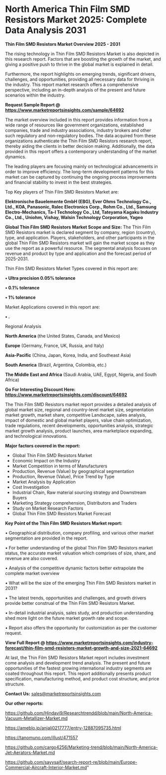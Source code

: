 # North America Thin Film SMD Resistors Market 2025: Complete Data Analysis 2031

<Strong> Thin Film SMD Resistors Market Overview 2025 - 2031</strong>

The rising technology in Thin Film SMD Resistors Market is also depicted in this research report. Factors that are boosting the growth of the market, and giving a positive push to thrive in the global market is explained in detail.

Furthermore, the report highlights on emerging trends, significant drivers, challenges, and opportunities, providing all necessary data for thriving in the industry. This report market research offers a comprehensive perspective, including an in-depth analysis of the present and future scenarios within the industry.

<strong>Request Sample Report @ <a href=https://www.marketreportsinsights.com/sample/64692>https://www.marketreportsinsights.com/sample/64692</a></strong>

The market overview included in this report provides information from a wide range of resources like government organizations, established companies, trade and industry associations, industry brokers and other such regulatory and non-regulatory bodies. The data acquired from these organizations authenticate the Thin Film SMD Resistors research report, thereby aiding the clients in better decision making. Additionally, the data provided in this report offers a contemporary understanding of the market dynamics.

The leading players are focusing mainly on technological advancements in order to improve efficiency. The long-term development patterns for this market can be captured by continuing the ongoing process improvements and financial stability to invest in the best strategies.

Top Key players of Thin Film SMD Resistors Market are:

<strong>Elektronische Bauelemente GmbH (EBG), Ever Ohms Technology Co., Ltd., KOA, Panasonic, Ralec Electronics Corp., Rohm Co., Ltd., Samsung Electro-Mechanics, Ta-I Technology Co., Ltd, Tateyama Kagaku Industry Co., Ltd., Uniohm, Vishay, Walsin Technology Corporation, Yageo</strong>

<strong><b>Global Thin Film SMD Resistors Market Scope and Size:</b></strong>
The Thin Film SMD Resistors market is declared segment by company, region (country), type, and application. Players, stakeholders, and other participants in the global Thin Film SMD Resistors market will gain the market scope as they use the report as a powerful resource. The segmental analysis focuses on revenue and product by type and application and the forecast period of 2025-2031.

Thin Film SMD Resistors Market Types covered in this report are:

<strong>• Ultra precision 0.05% tolerance

• 0.1% tolerance

• 1% tolerance</strong>

Market Applications covered in this report are:

<strong>• .</strong> 

Regional Analysis

<strong>North America</strong> (the United States, Canada, and Mexico)

<strong>Europe</strong> (Germany, France, UK, Russia, and Italy)

<strong>Asia-Pacific</strong> (China, Japan, Korea, India, and Southeast Asia)

<strong>South America</strong> (Brazil, Argentina, Colombia, etc.)

<strong>The Middle East and Africa</strong> (Saudi Arabia, UAE, Egypt, Nigeria, and South Africa)

<strong>Go For Interesting Discount Here: <a href=https://www.marketreportsinsights.com/discount/64692>https://www.marketreportsinsights.com/discount/64692</a></strong>

The Thin Film SMD Resistors market report provides a detailed analysis of global market size, regional and country-level market size, segmentation market growth, market share, competitive Landscape, sales analysis, impact of domestic and global market players, value chain optimization, trade regulations, recent developments, opportunities analysis, strategic market growth analysis, product launches, area marketplace expanding, and technological innovations.

<strong><b>Major factors covered in the report:</b></strong>
<ul>
  <li>Global Thin Film SMD Resistors Market </li>
  <li>Economic Impact on the Industry</li>
  <li>Market Competition in terms of Manufacturers</li>
  <li>Production, Revenue (Value) by geographical segmentation</li>
  <li>Production, Revenue (Value), Price Trend by Type</li>
  <li>Market Analysis by Application</li>
  <li>Cost Investigation</li>
  <li>Industrial Chain, Raw material sourcing strategy and Downstream Buyers</li>
  <li>Marketing Strategy comprehension, Distributors and Traders</li>
  <li>Study on Market Research Factors</li>
  <li>Global Thin Film SMD Resistors Market Forecast</li>
</ul>

<strong><b>Key Point of the Thin Film SMD Resistors Market report:</b></strong>

• Geographical distribution, company profiling, and various other market segmentation are provided in the report.

• For better understanding of the global Thin Film SMD Resistors market status, the accurate market valuation which comprises of size, share, and revenue are also covered.

• Analysis of the competitive dynamic factors better extrapolate the complete market overview

• What will be the size of the emerging Thin Film SMD Resistors market in 2031?

• The latest trends, opportunities and challenges, and growth drivers provide better construal of the Thin Film SMD Resistors Market.

• In-detail industrial analysis, sales study, and production understanding shed more light on the future market growth rate and scope.

• Report also offers the opportunity for customization as per the customer request.

<strong><b>View Full Report @ <a href=https://www.marketreportsinsights.com/industry-forecast/thin-film-smd-resistors-market-growth-and-size-2021-64692>https://www.marketreportsinsights.com/industry-forecast/thin-film-smd-resistors-market-growth-and-size-2021-64692</a></b></strong>


At last, the Thin Film SMD Resistors Market report includes investment come analysis and development trend analysis. The present and future opportunities of the fastest growing international industry segments are coated throughout this report. This report additionally presents product specification, manufacturing method, and product cost structure, and price structure.

<strong>Contact Us:</strong>
sales@marketreportsinsights.com

<strong>Our other reports:</strong>

<a href=https://github.com/Hindavi9/Researchtrendd/blob/main/North-America-Vacuum-Metallizer-Market.md>https://github.com/Hindavi9/Researchtrendd/blob/main/North-America-Vacuum-Metallizer-Market.md</a>

<a href=https://ameblo.jp/anjali0217777/entry-12887095735.html>https://ameblo.jp/anjali0217777/entry-12887095735.html</a>

<a href=https://tanomuno.com/illust/471557>https://tanomuno.com/illust/471557</a>

<a href=https://github.com/cargo4256/Marketing-trend/blob/main/North-America-Jet-Aerators-Market.md>https://github.com/cargo4256/Marketing-trend/blob/main/North-America-Jet-Aerators-Market.md</a>

<a href=https://github.com/sayysaif/search-report-re/blob/main/Europe-Commercial-Aircraft-Interior-Market.md>https://github.com/sayysaif/search-report-re/blob/main/Europe-Commercial-Aircraft-Interior-Market.md</a>"
